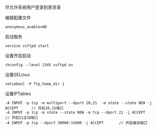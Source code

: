 尽允许系统用户登录到家目录

编辑配置文件
```
anonymous_enable=NO
```

启动服务
```
service vsftpd start
```

设置开启启动
```
chconfig --level 2345 vsftpd on
```

设置SELinux
```
setsebool -P ftp_home_dir 1
```

设置IPTables

```
-A INPUT -p tcp -m multiport --dport 20,21  -m state --state NEW -j ACCEPT		// 开启20,21端口
-A INPUT -p tcp -m state --state NEW -m tcp --dport 21 -j ACCEPT		// 开启21主动端口
-A INPUT -p tcp --dport 30000:31000 -j ACCEPT		// 开启被动端口
```

